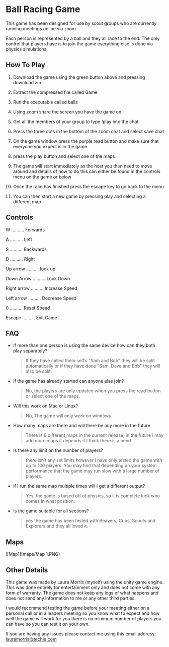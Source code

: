 <h1>Ball Racing Game</h1>

This game has been designed for use by scout groups who are currently running meetings online via zoom

Each person is represented by a ball and they all race to the end. The only control that players have is to join the game everything else is done via physics simulations

<h2> How To Play </h2>

1. Download the game using the green button above and pressing download zip.

2. Extract the compressed file called Game

3. Run the executable called balls

4. Using zoom share the screen you have the game on 

5. Get all the members of your group to type !play into the chat

6. Press the three dots in the bottom of the zoom chat and select save chat

7. On the game window press the purple read button and make sure that everyone you expect is in the game

8. press the play button and select one of the maps

9. The game will start immediately as the host you then need to move around and details of how to do this can either be found in the controls menu on the game or below

10. Once the race has finished press the escape key to go back to the menu

11. You can then start a new game by pressing play and selecting a different map


<h2> Controls </h2>

W .......... Forwards

A .......... Left

S .......... Backwards

D .......... Right

Up arrow  .......... look up

Down Arrow .......... Look Down

Right arrow .......... Increase Speed

Left arrow .......... Decrease Speed

0 .......... Reset Speed

Escape  .......... Exit Game


<h2> FAQ </h2>

* If more than one person is using the same device how can they both play separately?
  > If they have called them self’s "Sam and Bob" they will be split automatically or if they have done "Sam, Dave and Bob" they will also be split.
* If the game has already started can anyone else join?
  > No, the players are only updated when you press the read button or select one of the maps.
* Will this work on Mac or Linux?
  > No, The game will only work on windows
* How many maps are there and will there be any more in the future
  > There is 8 different maps in the current release, in the future I may add more maps it depends if I think there is a need
* Is there any limit on the number of players?
  > there isn’t any set limits however I have only tested the game with up to 100 players. You may find that depending on your system performance that the game may run slow with a large number of players.
* if I run the same map multiple times will I get a different output?
  > Yes, the game is based off of physics, so it is complete luck who comes in what position.
* Is the game suitable for all sections?
  > yes the game has been tested with Beavers, Cubs, Scouts and Explorers and they all loved it.
  
<h2> Maps </h2>

![Map1](maps/Map 1.PNG)

<h2> Other Details </h2>

This game was made by Laura Morris (myself) using the unity game engine. This was done entirely for entertainment only and does not come with any form of warranty. The game does not keep any logs of what happens and does not send any information to me or any other third parties.

I would recommend testing the game before your meeting either on a personal call or in a leaders meeting so you know what to expect and how well the game will work for you there is no minimum number of players you can have so you can test it on your own.

If you are having any issues please contact me using this email address: lauramorris@techie.com
